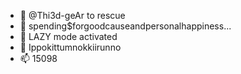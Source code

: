 - 👋 @Thi3d-geAr to rescue
- 👀 spending$forgoodcauseandpersonalhappiness...
- 🌱 LAZY mode activated 
- 💞️ Ippokittumnokkiirunno
- 📫 15098

<!---
Thi3d-geAr/Thi3d-geAr is a ✨ special ✨ repository because its `HOMOSAPIEN.md` (this file) appears on your GitHub profile.
You can click the Preview link to take a look at your changes.
--->
